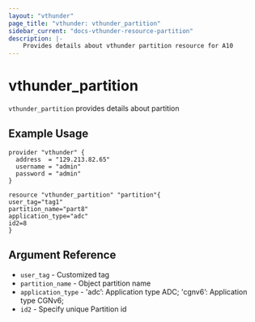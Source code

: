 ```yaml
---
layout: "vthunder"
page_title: "vthunder: vthunder_partition"
sidebar_current: "docs-vthunder-resource-partition"
description: |-
    Provides details about vthunder partition resource for A10
---
```


# vthunder\_partition

`vthunder_partition` provides details about partition
## Example Usage


```hcl
provider "vthunder" {
  address  = "129.213.82.65"
  username = "admin"
  password = "admin"
}

resource "vthunder_partition" "partition"{
user_tag="tag1"
partition_name="part8"
application_type="adc"
id2=8
}
```

## Argument Reference

* `user_tag` - Customized tag
* `partition_name` - Object partition name
* `application_type` - 'adc’: Application type ADC; 'cgnv6’: Application type CGNv6;
* `id2` - Specify unique Partition id


